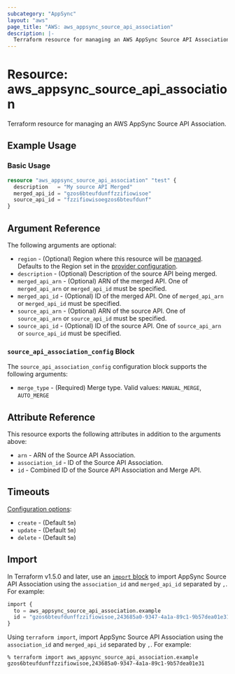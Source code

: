 ```yaml
---
subcategory: "AppSync"
layout: "aws"
page_title: "AWS: aws_appsync_source_api_association"
description: |-
  Terraform resource for managing an AWS AppSync Source API Association.
---
```

# Resource: aws_appsync_source_api_association

Terraform resource for managing an AWS AppSync Source API Association.

## Example Usage

### Basic Usage

```terraform
resource "aws_appsync_source_api_association" "test" {
  description   = "My source API Merged"
  merged_api_id = "gzos6bteufdunffzzifiowisoe"
  source_api_id = "fzzifiowisoegzos6bteufdunf"
}
```

## Argument Reference

The following arguments are optional:

* `region` - (Optional) Region where this resource will be [managed](https://docs.aws.amazon.com/general/latest/gr/rande.html#regional-endpoints). Defaults to the Region set in the [provider configuration](https://registry.terraform.io/providers/hashicorp/aws/latest/docs#aws-configuration-reference).
* `description` - (Optional) Description of the source API being merged.
* `merged_api_arn` - (Optional) ARN of the merged API. One of `merged_api_arn` or `merged_api_id` must be specified.
* `merged_api_id` - (Optional) ID of the merged API. One of `merged_api_arn` or `merged_api_id` must be specified.
* `source_api_arn` - (Optional) ARN of the source API. One of `source_api_arn` or `source_api_id` must be specified.
* `source_api_id` - (Optional) ID of the source API. One of `source_api_arn` or `source_api_id` must be specified.

### `source_api_association_config` Block

The `source_api_association_config` configuration block supports the following arguments:

* `merge_type` - (Required) Merge type. Valid values: `MANUAL_MERGE`, `AUTO_MERGE`

## Attribute Reference

This resource exports the following attributes in addition to the arguments above:

* `arn` - ARN of the Source API Association.
* `association_id` - ID of the Source API Association.
* `id` - Combined ID of the Source API Association and Merge API.

## Timeouts

[Configuration options](https://developer.hashicorp.com/terraform/language/resources/syntax#operation-timeouts):

* `create` - (Default `5m`)
* `update` - (Default `5m`)
* `delete` - (Default `5m`)

## Import

In Terraform v1.5.0 and later, use an [`import` block](https://developer.hashicorp.com/terraform/language/import) to import AppSync Source API Association using the `association_id` and `merged_api_id` separated by `,`. For example:

```terraform
import {
  to = aws_appsync_source_api_association.example
  id = "gzos6bteufdunffzzifiowisoe,243685a0-9347-4a1a-89c1-9b57dea01e31"
}
```

Using `terraform import`, import AppSync Source API Association using the `association_id` and `merged_api_id` separated by `,`. For example:

```console
% terraform import aws_appsync_source_api_association.example gzos6bteufdunffzzifiowisoe,243685a0-9347-4a1a-89c1-9b57dea01e31
```
